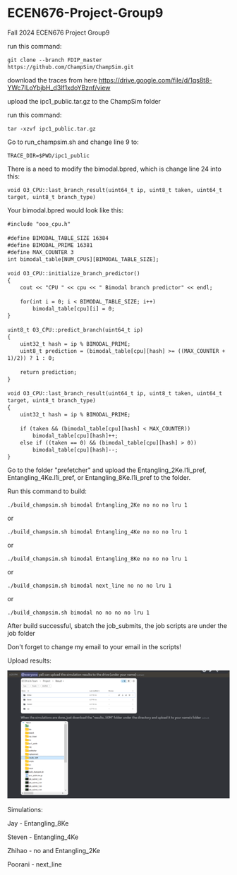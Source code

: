 # ECEN676-Project-Group9
Fall 2024 ECEN676 Project Group9

run this command: 

    git clone --branch FDIP_master https://github.com/ChampSim/ChampSim.git

download the traces from here https://drive.google.com/file/d/1qs8t8-YWc7lLoYbjbH_d3lf1xdoYBznf/view

upload the ipc1_public.tar.gz to the ChampSim folder

run this command:

    tar -xzvf ipc1_public.tar.gz

Go to run_champsim.sh and change line 9 to:

    TRACE_DIR=$PWD/ipc1_public

There is a need to modify the bimodal.bpred, which is change line 24 into this: 

    void O3_CPU::last_branch_result(uint64_t ip, uint8_t taken, uint64_t target, uint8_t branch_type)

Your bimodal.bpred would look like this:

    #include "ooo_cpu.h"

    #define BIMODAL_TABLE_SIZE 16384
    #define BIMODAL_PRIME 16381
    #define MAX_COUNTER 3
    int bimodal_table[NUM_CPUS][BIMODAL_TABLE_SIZE];

    void O3_CPU::initialize_branch_predictor()
    {
        cout << "CPU " << cpu << " Bimodal branch predictor" << endl;

        for(int i = 0; i < BIMODAL_TABLE_SIZE; i++)
            bimodal_table[cpu][i] = 0;
    }

    uint8_t O3_CPU::predict_branch(uint64_t ip)
    {
        uint32_t hash = ip % BIMODAL_PRIME;
        uint8_t prediction = (bimodal_table[cpu][hash] >= ((MAX_COUNTER + 1)/2)) ? 1 : 0;

        return prediction;
    }

    void O3_CPU::last_branch_result(uint64_t ip, uint8_t taken, uint64_t target, uint8_t branch_type)
    {
        uint32_t hash = ip % BIMODAL_PRIME;

        if (taken && (bimodal_table[cpu][hash] < MAX_COUNTER))
            bimodal_table[cpu][hash]++;
        else if ((taken == 0) && (bimodal_table[cpu][hash] > 0))
            bimodal_table[cpu][hash]--;
    }


Go to the folder "prefetcher" and upload the Entangling_2Ke.l1i_pref, Entangling_4Ke.l1i_pref, or Entangling_8Ke.l1i_pref to the folder.

Run this command to build:

    ./build_champsim.sh bimodal Entangling_2Ke no no no lru 1

or

    ./build_champsim.sh bimodal Entangling_4Ke no no no lru 1

or

    ./build_champsim.sh bimodal Entangling_8Ke no no no lru 1

or

    ./build_champsim.sh bimodal next_line no no no lru 1

or

    ./build_champsim.sh bimodal no no no no lru 1

After build successful, sbatch the job_submits, the job scripts are under the job folder

Don't forget to change my email to your email in the scripts!

Upload results:

![Upload Results](Upload_results.PNG)

Simulations:

Jay - Entangling_8Ke

Steven - Entangling_4Ke

Zhihao - no and Entangling_2Ke

Poorani - next_line
